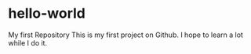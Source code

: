 # hello-world
My first Repository
This is my first project on Github. I hope to learn a lot while I do it. 
